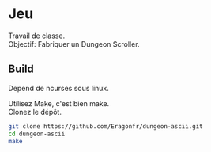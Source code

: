 # Jeu

Travail de classe.  
Objectif: Fabriquer un Dungeon Scroller.

## Build

Depend de ncurses sous linux.  

Utilisez Make, c'est bien make.  
Clonez le dépôt.  
```bash
git clone https://github.com/Eragonfr/dungeon-ascii.git
cd dungeon-ascii
make
```
